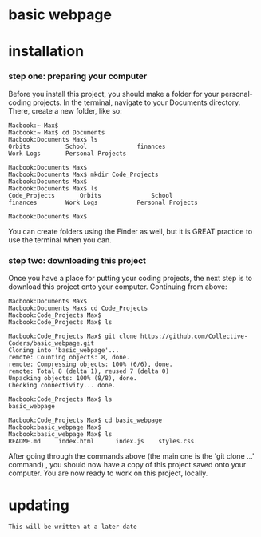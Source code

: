 # basic webpage

# installation

### step one: preparing your computer

Before you install this project, you should make a folder for your personal-coding projects.  In the terminal,
navigate to your Documents directory.  There, create a new folder, like so:

```
Macbook:~ Max$ 
Macbook:~ Max$ cd Documents
Macbook:Documents Max$ ls
Orbits    	    School              finances
Work Logs       Personal Projects

Macbook:Documents Max$ 
Macbook:Documents Max$ mkdir Code_Projects
Macbook:Documents Max$ 
Macbook:Documents Max$ ls
Code_Projects		Orbits              School  
finances        Work Logs           Personal Projects	
			
Macbook:Documents Max$ 
```

You can create folders using the Finder as well, but it is GREAT practice to use the terminal when you can.


### step two: downloading this project

Once you have a place for putting your coding projects, the next step is to download this project onto your computer.  Continuing from above:

```
Macbook:Documents Max$ 
Macbook:Documents Max$ cd Code_Projects
Macbook:Code_Projects Max$
Macbook:Code_Projects Max$ ls

Macbook:Code_Projects Max$ git clone https://github.com/Collective-Coders/basic_webpage.git
Cloning into 'basic_webpage'...
remote: Counting objects: 8, done.
remote: Compressing objects: 100% (6/6), done.
remote: Total 8 (delta 1), reused 7 (delta 0)
Unpacking objects: 100% (8/8), done.
Checking connectivity... done.

Macbook:Code_Projects Max$ ls
basic_webpage

Macbook:Code_Projects Max$ cd basic_webpage
Macbook:basic_webpage Max$ 
Macbook:basic_webpage Max$ ls
README.md	  index.html	  index.js	  styles.css
```

After going through the commands above (the main one is the 'git clone ...' command) , you should now have a 
copy of this project saved onto your computer.  You are now ready to work on this project, locally.

# updating

    This will be written at a later date
